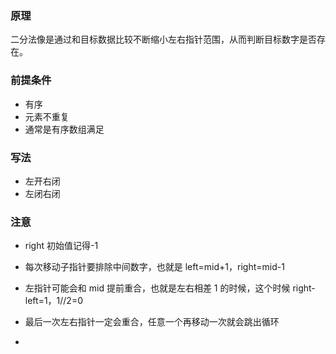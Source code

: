 ### 原理

二分法像是通过和目标数据比较不断缩小左右指针范围，从而判断目标数字是否存在。

### 前提条件

- 有序
- 元素不重复
- 通常是有序数组满足

### 写法

- 左开右闭
- 左闭右闭

### 注意

- right 初始值记得-1

- 每次移动子指针要排除中间数字，也就是 left=mid+1，right=mid-1
- 左指针可能会和 mid 提前重合，也就是左右相差 1 的时候，这个时候 right-left=1，1//2=0
- 最后一次左右指针一定会重合，任意一个再移动一次就会跳出循环
-
